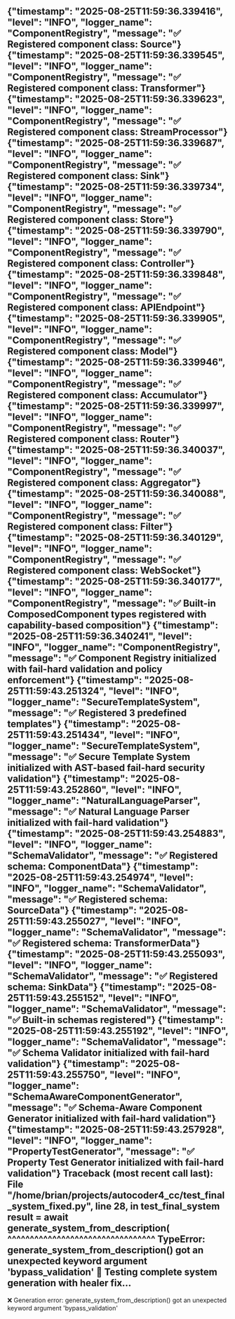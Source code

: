 {"timestamp": "2025-08-25T11:59:36.339416", "level": "INFO", "logger_name": "ComponentRegistry", "message": "✅ Registered component class: Source"}
{"timestamp": "2025-08-25T11:59:36.339545", "level": "INFO", "logger_name": "ComponentRegistry", "message": "✅ Registered component class: Transformer"}
{"timestamp": "2025-08-25T11:59:36.339623", "level": "INFO", "logger_name": "ComponentRegistry", "message": "✅ Registered component class: StreamProcessor"}
{"timestamp": "2025-08-25T11:59:36.339687", "level": "INFO", "logger_name": "ComponentRegistry", "message": "✅ Registered component class: Sink"}
{"timestamp": "2025-08-25T11:59:36.339734", "level": "INFO", "logger_name": "ComponentRegistry", "message": "✅ Registered component class: Store"}
{"timestamp": "2025-08-25T11:59:36.339790", "level": "INFO", "logger_name": "ComponentRegistry", "message": "✅ Registered component class: Controller"}
{"timestamp": "2025-08-25T11:59:36.339848", "level": "INFO", "logger_name": "ComponentRegistry", "message": "✅ Registered component class: APIEndpoint"}
{"timestamp": "2025-08-25T11:59:36.339905", "level": "INFO", "logger_name": "ComponentRegistry", "message": "✅ Registered component class: Model"}
{"timestamp": "2025-08-25T11:59:36.339946", "level": "INFO", "logger_name": "ComponentRegistry", "message": "✅ Registered component class: Accumulator"}
{"timestamp": "2025-08-25T11:59:36.339997", "level": "INFO", "logger_name": "ComponentRegistry", "message": "✅ Registered component class: Router"}
{"timestamp": "2025-08-25T11:59:36.340037", "level": "INFO", "logger_name": "ComponentRegistry", "message": "✅ Registered component class: Aggregator"}
{"timestamp": "2025-08-25T11:59:36.340088", "level": "INFO", "logger_name": "ComponentRegistry", "message": "✅ Registered component class: Filter"}
{"timestamp": "2025-08-25T11:59:36.340129", "level": "INFO", "logger_name": "ComponentRegistry", "message": "✅ Registered component class: WebSocket"}
{"timestamp": "2025-08-25T11:59:36.340177", "level": "INFO", "logger_name": "ComponentRegistry", "message": "✅ Built-in ComposedComponent types registered with capability-based composition"}
{"timestamp": "2025-08-25T11:59:36.340241", "level": "INFO", "logger_name": "ComponentRegistry", "message": "✅ Component Registry initialized with fail-hard validation and policy enforcement"}
{"timestamp": "2025-08-25T11:59:43.251324", "level": "INFO", "logger_name": "SecureTemplateSystem", "message": "✅ Registered 3 predefined templates"}
{"timestamp": "2025-08-25T11:59:43.251434", "level": "INFO", "logger_name": "SecureTemplateSystem", "message": "✅ Secure Template System initialized with AST-based fail-hard security validation"}
{"timestamp": "2025-08-25T11:59:43.252860", "level": "INFO", "logger_name": "NaturalLanguageParser", "message": "✅ Natural Language Parser initialized with fail-hard validation"}
{"timestamp": "2025-08-25T11:59:43.254883", "level": "INFO", "logger_name": "SchemaValidator", "message": "✅ Registered schema: ComponentData"}
{"timestamp": "2025-08-25T11:59:43.254974", "level": "INFO", "logger_name": "SchemaValidator", "message": "✅ Registered schema: SourceData"}
{"timestamp": "2025-08-25T11:59:43.255027", "level": "INFO", "logger_name": "SchemaValidator", "message": "✅ Registered schema: TransformerData"}
{"timestamp": "2025-08-25T11:59:43.255093", "level": "INFO", "logger_name": "SchemaValidator", "message": "✅ Registered schema: SinkData"}
{"timestamp": "2025-08-25T11:59:43.255152", "level": "INFO", "logger_name": "SchemaValidator", "message": "✅ Built-in schemas registered"}
{"timestamp": "2025-08-25T11:59:43.255192", "level": "INFO", "logger_name": "SchemaValidator", "message": "✅ Schema Validator initialized with fail-hard validation"}
{"timestamp": "2025-08-25T11:59:43.255750", "level": "INFO", "logger_name": "SchemaAwareComponentGenerator", "message": "✅ Schema-Aware Component Generator initialized with fail-hard validation"}
{"timestamp": "2025-08-25T11:59:43.257928", "level": "INFO", "logger_name": "PropertyTestGenerator", "message": "✅ Property Test Generator initialized with fail-hard validation"}
Traceback (most recent call last):
  File "/home/brian/projects/autocoder4_cc/test_final_system_fixed.py", line 28, in test_final_system
    result = await generate_system_from_description(
                   ^^^^^^^^^^^^^^^^^^^^^^^^^^^^^^^^^
TypeError: generate_system_from_description() got an unexpected keyword argument 'bypass_validation'
🔬 Testing complete system generation with healer fix...
------------------------------------------------------------

❌ Generation error: generate_system_from_description() got an unexpected keyword argument 'bypass_validation'
